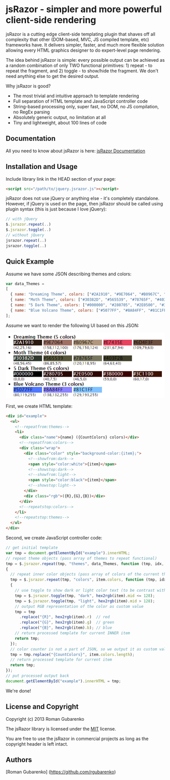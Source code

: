 # jsRazor - simpler and more powerful client-side rendering

jsRazor is a cutting edge client-side templating plugin that shaves off all complexity that other (DOM-based, MVC, JS compiled template, etc) frameworks have. It delivers simpler, faster, and much more flexible solution allowing every HTML graphics designer to do expert-level page rendering.

The idea behind jsRazor is simple: every possible output can be achieved as a random combination of only TWO functional primitives: 1) repeat - to repeat the fragment, and 2) toggle - to show/hide the fragment. We don't need anything else to get the desired output.

Why jsRazor is good?
- The most trivial and intuitive approach to template rendering
- Full separation of HTML template and JavaScript controller code
- String-based processing only, super fast, no DOM, no JS compilation, no RegEx parsing
- Absolutely generic output, no limitation at all
- Tiny and lightweight, about 100 lines of code

## Documentation

All you need to know about jsRazor is here: [jsRazor Documentation](http://www.makeitsoft.com/jsrazor/jzrazor-docs/ "jsRazor Documentation")

## Installation and Usage

Include library link in the HEAD section of your page: 

``` html
<script src="/path/to/jquery.jsrazor.js"></script>
```

jsRazor does not use jQuery or anything else - it's completely standalone. However, if jQuery is used on the page, then jsRazor should be called using plugin syntax (this is just because I love jQuery):

``` javascript
// with jQuery
$.jsrazor.repeat(..)
$.jsrazor.toggle(..)
// without jQuery
jsrazor.repeat(..)
jsrazor.toggle(..)
``` 

## Quick Example

Assume we have some JSON describing themes and colors:

``` javascript
var data_Themes =
[
  { name: "Dreaming Theme", colors: ["#2A1910", "#9E7064", "#B0967C", "#E7435E", "#6D4F3F"] },
  { name: "Moth Theme", colors: ["#30382D", "#565539", "#78765F", "#403F2B"] },
  { name: "5 Dark Theme", colors: ["#000000", "#280705", "#2E0500", "#3B0000", "#3C1100"] },
  { name: "Blue Volcano Theme", colors: ["#5077FF", "#8A84FF", "#81C1FF"] }
];
```

Assume we want to render the following UI based on this JSON: 

![jsRazor Example Output](example.png "jsRazor Example Output")

First, we create HTML template:

``` html
<div id="example">
  <ul>
    <!--repeatfrom:themes-->
    <li> 
      <div class="name">{name} ({CountColors} colors)</div>
      <!--repeatfrom:colors-->
      <div class="wrap">
        <div class="color" style="background-color:{item};">
          <!--showfrom:dark-->
          <span style="color:white">{item}</span>
          <!--showstop:dark-->
          <!--showfrom:light-->
          <span style="color:black">{item}</span>
          <!--showstop:light-->
        </div>
        <div class="rgb">({R},{G},{B})</div>
      </div>
      <!--repeatstop:colors-->
    </li>  
    <!--repeatstop:themes-->
  </ul>
</div>
```

Second, we create JavaScript controller code:

``` javascript
// get initial template
var tmp = document.getElementById("example").innerHTML; 
// repeat theme objects (pass array of themes to repeat functional)
tmp = $.jsrazor.repeat(tmp, "themes", data_Themes, function (tmp, idx, item)
{
  // repeat inner color objects (pass array of colors of the current theme item)
  tmp = $.jsrazor.repeat(tmp, "colors", item.colors, function (tmp, idx, item)
  {
    // use toggle to show dark or light color text (to be contrast with background)
    tmp = $.jsrazor.toggle(tmp, "dark", hex2rgb(item).mid <= 128);
    tmp = $.jsrazor.toggle(tmp, "light", hex2rgb(item).mid > 128);
    // output RGB representation of the color as custom value
    tmp = tmp
      .replace("{R}", hex2rgb(item).r)  // red
      .replace("{G}", hex2rgb(item).g)  // green
      .replace("{B}", hex2rgb(item).b); // blue
    // return processed template for current INNER item
    return tmp;
  });
  // color counter is not a part of JSON, so we output it as custom value
  tmp = tmp.replace("{CountColors}", item.colors.length);
  // return processed template for current item
  return tmp;
});
// put processed output back
document.getElementById("example").innerHTML = tmp;
```

We're done! 

## License and Copyright

Copyright (c) 2013 Roman Gubarenko

The jsRazor library is licensed under the [MIT](MIT-LICENSE.txt "MIT License Link") license.

You are free to use the jsRazor in commercial projects as long as the copyright header is left intact.

## Authors

[Roman Gubarenko] (https://github.com/rgubarenko)
